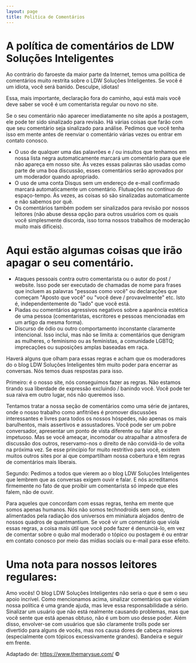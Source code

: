 ```yaml
---
layout: page
title: Politica de Comentários
---
```


# A política de comentários de LDW Soluções Inteligentes

Ao contrário do faroeste da maior parte da Internet, temos uma política de comentários muito restrita sobre o LDW Soluções Inteligentes. Se você é um idiota, você será banido. Desculpe, idiotas!

Essa, mais importante, declaração fora do caminho, aqui está mais você deve saber se você é um comentarista regular ou novo no site.

Se o seu comentário não aparecer imediatamente no site após a postagem, ele pode ter sido sinalizado para revisão. Há várias coisas que farão com que seu comentário seja sinalizado para análise. Pedimos que você tenha isso em mente antes de reenviar o comentário várias vezes ou entrar em contato conosco.

-   O uso de qualquer uma das palavrões e / ou insultos que tenhamos em nossa lista negra automaticamente marcará um comentário para que ele não apareça em nosso site. Às vezes essas palavras são usadas como parte de uma boa discussão, esses comentários serão aprovados por um moderador quando apropriado.
-   O uso de uma conta Disqus sem um endereço de e-mail confirmado marcará automaticamente um comentário.
    Flutuações no contínuo do espaço-tempo. Às vezes, as coisas só são sinalizadas automaticamente e não sabemos por quê.
-   Os comentários também podem ser sinalizados para revisão por nossos leitores (não abuse dessa opção para outros usuários com os quais você simplesmente discorda, isso torna nossos trabalhos de moderação muito mais difíceis).

# Aqui estão algumas coisas que irão apagar o seu comentário.

-   Ataques pessoais contra outro comentarista ou o autor do post / website. Isso pode ser executado de chamadas de nome para frases que incluem as palavras "pessoas como você" ou declarações que começam "Aposto que você" ou "você deve / provavelmente" etc. Isto é, independentemente do "lado" que você está.
-   Piadas ou comentários agressivos negativos sobre a aparência estética de uma pessoa (comentaristas, escritores e pessoas mencionadas em um artigo da mesma forma).
-   Discurso de ódio ou outro comportamento inconstante claramente intencional. Isso inclui, mas não se limita a: comentários que denigram as mulheres, o feminismo ou as feministas, a comunidade LGBTQ; imprecações ou suposições amplas baseadas em raça.

Haverá alguns que olham para essas regras e acham que os moderadores do o blog LDW Soluções Inteligentes têm muito poder para encerrar as conversas. Nós temos duas respostas para isso.

Primeiro: é o nosso site, nós conseguimos fazer as regras. Não estamos tirando sua liberdade de expressão excluindo / banindo você. Você pode ter sua raiva em outro lugar, nós não queremos isso.

Tentamos tratar a nossa seção de comentários como uma série de jantares, onde o nosso trabalho como anfitriões é promover discussões interessantes e livres para todos os nossos hóspedes, não apenas os mais barulhentos, mais assertivos e assustadores. Você pode ser um pobre conversador, apresentar um ponto de vista diferente ou falar alto e impetuoso. Mas se você ameaçar, incomodar ou atrapalhar a atmosfera de discussão dos outros, reservamo-nos o direito de não convidá-lo de volta na próxima vez. Se esse princípio for muito restritivo para você, existem muitos outros sites por aí que compartilham nossa cobertura e têm regras de comentários mais liberais.

Segundo: Pedimos a todos que vierem ao o blog LDW Soluções Inteligentes que lembrem que as conversas exigem ouvir e falar. E nós acreditamos firmemente no fato de que proibir um comentarista só impede que eles falem, não de ouvir.

Para aqueles que concordam com essas regras, tenha em mente que somos apenas humanos. Nós não somos technodroids sem sono, alimentados pela radiação dos universos em miniatura alojados dentro de nossos quadros de quantmantium. Se você vir um comentário que viola essas regras, a coisa mais útil que você pode fazer é denunciá-lo, em vez de comentar sobre o quão mal moderado o tópico ou postagem é ou entrar em contato conosco por meio das mídias sociais ou e-mail para esse efeito.

# Uma nota para nossos leitores regulares:

Amo vocês! O blog LDW Soluções Inteligentes não seria o que é sem o seu apoio incrível. Como mencionamos acima, sinalizar comentários que violam nossa política é uma grande ajuda, mas leve essa responsabilidade a sério. Sinalizar um usuário que não está realmente causando problemas, mas que você sente que está apenas obtuso, não é um bom uso desse poder. Além disso, envolver-se com usuários que são claramente trolls pode ser divertido para alguns de vocês, mas nos causa dores de cabeça maiores (especialmente com tópicos excessivamente grandes). Bandeira e seguir em frente.

Adaptado de: https://www.themarysue.com/ &copy;
